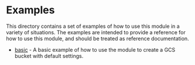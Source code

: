 # Examples

This directory contains a set of examples of how to use this module in a variety of situations. The examples are intended to provide a reference for how to use this module, and should be treated as reference documentation.

* [basic](./basic) - A basic example of how to use the module to create a GCS bucket with default settings.
